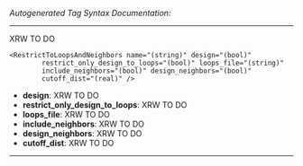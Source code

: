 _Autogenerated Tag Syntax Documentation:_

---
XRW TO DO

```
<RestrictToLoopsAndNeighbors name="(string)" design="(bool)"
        restrict_only_design_to_loops="(bool)" loops_file="(string)"
        include_neighbors="(bool)" design_neighbors="(bool)"
        cutoff_dist="(real)" />
```

-   **design**: XRW TO DO
-   **restrict_only_design_to_loops**: XRW TO DO
-   **loops_file**: XRW TO DO
-   **include_neighbors**: XRW TO DO
-   **design_neighbors**: XRW TO DO
-   **cutoff_dist**: XRW TO DO

---
